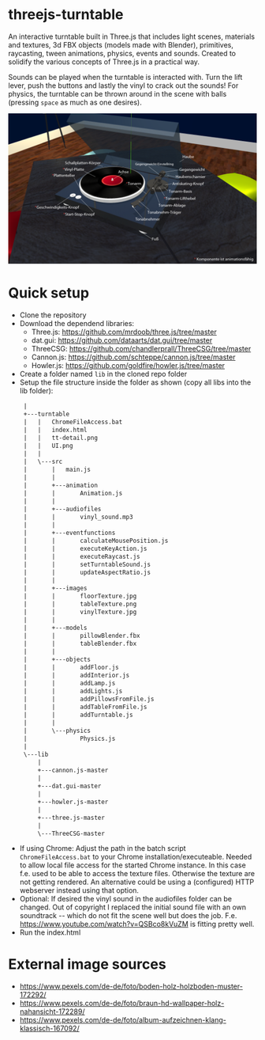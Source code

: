 # threejs-turntable

An interactive turntable built in Three.js that includes light scenes, materials and textures, 3d FBX objects (models made with Blender), primitives, raycasting, tween animations, physics, events and sounds. Created to solidify the various concepts of Three.js in a practical way.

Sounds can be played when the turntable is interacted with. Turn the lift lever, push the buttons and lastly the vinyl to crack out the sounds! For physics, the turntable can be thrown around in the scene with balls (pressing `space` as much as one desires).

![Bild vom Turntable](https://github.com/tkex/threejs-turntable/blob/main/turntable/tt-detail.png?raw=true)


# Quick setup

- Clone the repository
- Download the dependend libraries:
  - Three.js: https://github.com/mrdoob/three.js/tree/master
  - dat.gui: https://github.com/dataarts/dat.gui/tree/master
  - ThreeCSG: https://github.com/chandlerprall/ThreeCSG/tree/master
  - Cannon.js: https://github.com/schteppe/cannon.js/tree/master
  - Howler.js: https://github.com/goldfire/howler.js/tree/master
- Create a folder named `lib` in the cloned repo folder
- Setup the file structure inside the folder as shown (copy all libs into the lib folder):
  ```
   |
   +---turntable
   |   |   ChromeFileAccess.bat
   |   |   index.html
   |   |   tt-detail.png
   |   |   UI.png
   |   |
   |   \---src
   |       |   main.js
   |       |
   |       +---animation
   |       |       Animation.js
   |       |
   |       +---audiofiles
   |       |       vinyl_sound.mp3
   |       |
   |       +---eventfunctions
   |       |       calculateMousePosition.js
   |       |       executeKeyAction.js
   |       |       executeRaycast.js
   |       |       setTurntableSound.js
   |       |       updateAspectRatio.js
   |       |
   |       +---images
   |       |       floorTexture.jpg
   |       |       tableTexture.png
   |       |       vinylTexture.jpg
   |       |
   |       +---models
   |       |       pillowBlender.fbx
   |       |       tableBlender.fbx
   |       |
   |       +---objects
   |       |       addFloor.js
   |       |       addInterior.js
   |       |       addLamp.js
   |       |       addLights.js
   |       |       addPillowsFromFile.js
   |       |       addTableFromFile.js
   |       |       addTurntable.js
   |       |
   |       \---physics
   |               Physics.js
   |
   \---lib
       |
       +---cannon.js-master
       |
       +---dat.gui-master
       |
       +---howler.js-master
       |
       +---three.js-master
       |
       \---ThreeCSG-master
  ```
- If using Chrome: Adjust the path in the batch script `ChromeFileAccess.bat` to your Chrome installation/executeable. Needed to allow local file access for the started Chrome instance. In this case f.e. used to be able to access the texture files. Otherwise the texture are not getting rendered. An alternative could be using a (configured) HTTP webserver instead using that option.
- Optional: If desired the vinyl sound in the audiofiles folder can be changed. Out of copyright I replaced the initial sound file with an own soundtrack -- which do not fit the scene well but does the job. F.e. https://www.youtube.com/watch?v=QSBco8kVuZM is fitting pretty well.
- Run the index.html

# External image sources

- https://www.pexels.com/de-de/foto/boden-holz-holzboden-muster-172292/
- https://www.pexels.com/de-de/foto/braun-hd-wallpaper-holz-nahansicht-172289/
- https://www.pexels.com/de-de/foto/album-aufzeichnen-klang-klassisch-167092/
